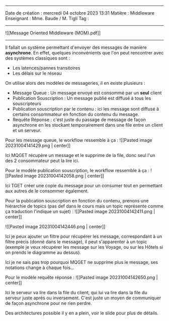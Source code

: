  ---

 Date de création : mercredi 04 octobre 2023 13:31
 Matière : Middleware
 Enseignant : Mme. Baude / M. Tigli
 Tag :

---

![[Message Oriented Middleware (MOM).pdf]]

---

Il fallait un système permettant d'envoyer des messages de manière **asynchrone**. En effet, quelques inconvénients que l'on peut rencontrer avec des systèmes classiques sont :
- Les latences/pannes transitoires
- Les délais sur le réseau

On utilise alors des modèles de messageries, il en existe plusieurs :
- Message Queue : Un message envoyé est consommé par un **seul** client
- Publication Souscription : Un message publié est diffusé à tous les souscripteurs
- Publication souscription par le contenu : ici les message sont diffusé à certains consommateur en fonction du contenu du message.
- Requête Réponse : c'est juste du passage de message de façon asynchrone en les stockant temporairement dans une file entre un client et un serveur.

Pour les message queue, le workflow ressemble à ça : 
![[Pasted image 20231004141429.png | center]]


Ici MQGET récupère un message et le supprime de la file, donc seul l'un des 2 consommateur peut la lire ici.

Pour le modèle publication souscription, le workflow ressemble à ça :
![[Pasted image 20231004142058.png | center]]

Ici TGET créer une copie du message pour un consumer tout en permettant aux autres de le consommer également.

Pour la publication souscription en fonction du contenu, prenons une hiérarchie de topics (pas def dans le cours mais un topic représente comme ça traduction l'indique un sujet) :
![[Pasted image 20231004142411.png | center]]

![[Pasted image 20231004142446.png | center]]

Ici je peux ajouter un filtre pour récupérer les message, correspondant à un filtre précis (donné dans le message), il peut s'apparenter à un topic (exemple je veux récupérer les message sur les Voyage, ou sur les Hôtels si on prends le diagramme au dessus).

Ici je ne sais pas trop pourquoi MQGET ne supprime plus le message, ses notations change à chaque fois...

Pour le modèle requête réponse :
![[Pasted image 20231004142650.png | center]]

Ici le serveur va lire dans la file du client, qui lui va lire dans la file du serveur juste après ou inversement. C'est juste un moyen de communiquer de façon asynchrone pour ne rien perdre.

Des architectures possible il y en a plein, voir le slide pour plus de détails.